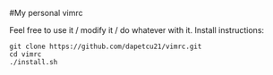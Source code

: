 #My personal vimrc

Feel free to use it / modify it / do whatever with it.
Install instructions:

	git clone https://github.com/dapetcu21/vimrc.git
	cd vimrc
	./install.sh


